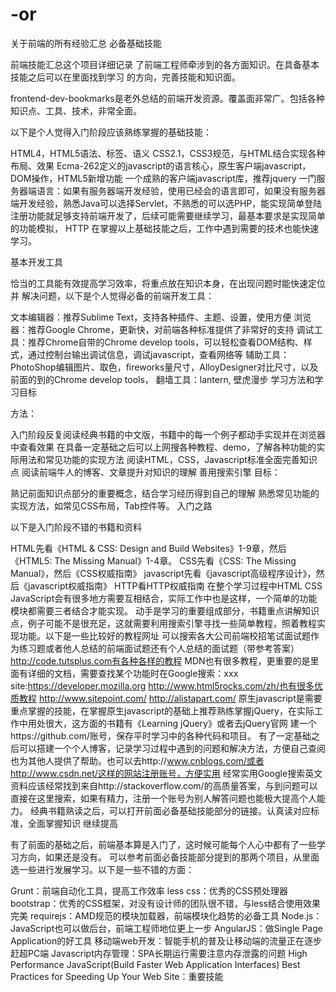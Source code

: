 # -or
关于前端的所有经验汇总
必备基础技能

前端技能汇总这个项目详细记录 了前端工程师牵涉到的各方面知识。在具备基本技能之后可以在里面找到学习 的方向，完善技能和知识面。

frontend-dev-bookmarks是老外总结的前端开发资源。覆盖面非常广。包括各种知识点、工具、技术，非常全面。

以下是个人觉得入门阶段应该熟练掌握的基础技能：

HTML4，HTML5语法、标签、语义
CSS2.1，CSS3规范，与HTML结合实现各种布局、效果
Ecma-262定义的javascript的语言核心，原生客户端javascript，DOM操作，HTML5新增功能
一个成熟的客户端javascript库，推荐jquery
一门服务器端语言：如果有服务器端开发经验，使用已经会的语言即可，如果没有服务器端开发经验，熟悉Java可以选择Servlet，不熟悉的可以选PHP，能实现简单登陆注册功能就足够支持前端开发了，后续可能需要继续学习，最基本要求是实现简单的功能模拟，
HTTP
在掌握以上基础技能之后，工作中遇到需要的技术也能快速学习。

基本开发工具

恰当的工具能有效提高学习效率，将重点放在知识本身，在出现问题时能快速定位并 解决问题，以下是个人觉得必备的前端开发工具：

文本编辑器：推荐Sublime Text，支持各种插件、主题、设置，使用方便
浏览器：推荐Google Chrome，更新快，对前端各种标准提供了非常好的支持
调试工具：推荐Chrome自带的Chrome develop tools，可以轻松查看DOM结构、样式，通过控制台输出调试信息，调试javascript，查看网络等
辅助工具：PhotoShop编辑图片、取色，fireworks量尺寸，AlloyDesigner对比尺寸，以及前面的到的Chrome develop tools，
翻墙工具：lantern, 壁虎漫步
学习方法和学习目标

方法：

入门阶段反复阅读经典书籍的中文版，书籍中的每一个例子都动手实现并在浏览器中查看效果
在具备一定基础之后可以上网搜各种教程、demo，了解各种功能的实际用法和常见功能的实现方法
阅读HTML，CSS，Javascript标准全面完善知识点
阅读前端牛人的博客、文章提升对知识的理解
善用搜索引擎
目标：

熟记前面知识点部分的重要概念，结合学习经历得到自己的理解
熟悉常见功能的实现方法，如常见CSS布局，Tab控件等。
入门之路

以下是入门阶段不错的书籍和资料

HTML先看《HTML & CSS: Design and Build Websites》1-9章，然后《HTML5: The Missing Manual》1-4章。
CSS先看《CSS: The Missing Manual》，然后《CSS权威指南》
javascript先看《javascript高级程序设计》，然后《javascript权威指南》
HTTP看HTTP权威指南
在整个学习过程中HTML CSS JavaScript会有很多地方需要互相结合，实际工作中也是这样，一个简单的功能模块都需要三者结合才能实现。
动手是学习的重要组成部分，书籍重点讲解知识点，例子可能不是很充足，这就需要利用搜索引擎寻找一些简单教程，照着教程实现功能。以下是一些比较好的教程网址
可以搜索各大公司前端校招笔试面试题作为练习题或者他人总结的前端面试题还有个人总结的面试题（带参考答案）
http://code.tutsplus.com有各种各样的教程
MDN也有很多教程，更重要的是里面有详细的文档，需要查找某个功能时在Google搜索：xxx site:https://developer.mozilla.org
http://www.html5rocks.com/zh/也有很多优质教程
http://www.sitepoint.com/
http://alistapart.com/
原生javascript是需要重点掌握的技能，在掌握原生javascript的基础上推荐熟练掌握jQuery，在实际工作中用处很大，这方面的书籍有《Learning jQuery》或者去jQuery官网
建一个https://github.com/账号，保存平时学习中的各种代码和项目。
有了一定基础之后可以搭建一个个人博客，记录学习过程中遇到的问题和解决方法，方便自己查阅也为其他人提供了帮助。也可以去http://www.cnblogs.com/或者http://www.csdn.net/这样的网站注册账号，方便实用
经常实用Google搜索英文资料应该经常找到来自http://stackoverflow.com/的高质量答案，与到问题可以直接在这里搜索，如果有精力，注册一个账号为别人解答问题也能极大提高个人能力。
经典书籍熟读之后，可以打开前面必备基础技能部分的链接。认真读对应标准，全面掌握知识
继续提高

有了前面的基础之后，前端基本算是入门了，这时候可能每个人心中都有了一些学习方向，如果还是没有。 可以参考前面必备技能部分提到的那两个项目，从里面选一些进行发展学习。以下是一些不错的方面：

Grunt：前端自动化工具，提高工作效率
less css：优秀的CSS预处理器
bootstrap：优秀的CSS框架，对没有设计师的团队很不错，与less结合使用效果完美
requirejs：AMD规范的模块加载器，前端模块化趋势的必备工具
Node.js：JavaScript也可以做后台，前端工程师地位更上一步
AngularJS：做Single Page Application的好工具
移动端web开发：智能手机的普及让移动端的流量正在逐步赶超PC端
Javascript内存管理：SPA长期运行需要注意内存泄露的问题
High Performance JavaScript(Build Faster Web Application Interfaces)
Best Practices for Speeding Up Your Web Site：重要技能
